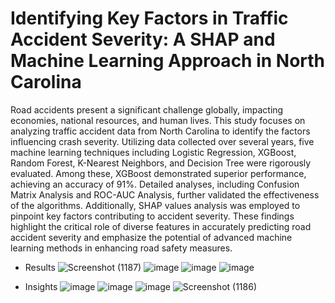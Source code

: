 # Identifying Key Factors in Traffic Accident Severity: A SHAP and Machine Learning Approach in North Carolina
 Road accidents present a significant challenge globally, impacting economies, national resources, and human lives. This study focuses on analyzing traffic accident data from North Carolina to identify the factors influencing crash severity. Utilizing data collected over several years, five machine learning techniques including Logistic Regression, XGBoost, Random Forest, K-Nearest Neighbors, and Decision Tree were rigorously evaluated. Among these, XGBoost demonstrated superior performance, achieving an accuracy of 91%. Detailed analyses, including Confusion Matrix Analysis and ROC-AUC Analysis, further validated the effectiveness of the algorithms. Additionally, SHAP values analysis was employed to pinpoint key factors contributing to accident severity. These findings highlight the critical role of diverse features in accurately predicting road accident severity and emphasize the potential of advanced machine learning methods in enhancing road safety measures.

* Results
![Screenshot (1187)](https://github.com/user-attachments/assets/39cb6ff2-e1b3-456a-8e9c-40e2dea00720)
![image](https://github.com/user-attachments/assets/bbeb8187-a7d1-47ac-afd7-a968b1a65bb3)
![image](https://github.com/user-attachments/assets/3745a643-a4f2-474d-8c11-265bdfd2901d)
![image](https://github.com/user-attachments/assets/ddbc38ea-88c1-412f-8c34-40affa2f5a5f)

* Insights
![image](https://github.com/user-attachments/assets/41066a98-87a5-4dc0-a0a8-29144809db14)
![image](https://github.com/user-attachments/assets/83f027e2-2f18-473c-8379-5eab662578f6)
![image](https://github.com/user-attachments/assets/986a9932-eddb-4594-9ee6-6fcfd5b327ef)
![Screenshot (1186)](https://github.com/user-attachments/assets/6634511e-0af4-4b94-9b02-8144001ce1db)
